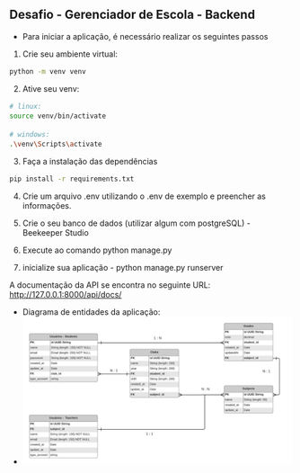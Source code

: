 ## Desafio - Gerenciador de Escola - Backend

- Para iniciar a aplicação, é necessário realizar os seguintes passos

1. Crie seu ambiente virtual:
```bash
python -m venv venv
```

2. Ative seu venv:
```bash
# linux:
source venv/bin/activate

# windows:
.\venv\Scripts\activate
```

3. Faça a instalação das dependências
```bash
pip install -r requirements.txt
```

4. Crie um arquivo .env utilizando o .env de exemplo e preencher as informações.

5. Crie o seu banco de dados (utilizar algum com postgreSQL) - Beekeeper Studio

6. Execute ao comando python manage.py 

7. inicialize sua aplicação - python manage.py runserver

A documentação da API se encontra no seguinte URL:
http://127.0.0.1:8000/api/docs/

- Diagrama de entidades da aplicação:
- <img src="./Diagrama-Escola.png" >
